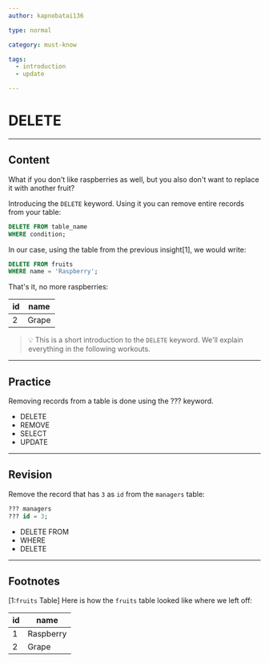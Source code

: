 ```yaml
---
author: kapnobatai136

type: normal

category: must-know

tags:
  - introduction
  - update

---
```


# DELETE

---

## Content

What if you don't like raspberries as well, but you also don't want to replace it with another fruit?

Introducing the `DELETE` keyword. Using it you can remove entire records from your table:

```sql
DELETE FROM table_name
WHERE condition;
```

In our case, using the table from the previous insight[1], we would write:

```sql
DELETE FROM fruits
WHERE name = 'Raspberry';
```

That's it, no more raspberries:

| id | name  |
|----|-------|
| 2  | Grape |

> 💡 This is a short introduction to the `DELETE` keyword. We'll explain everything in the following workouts.

---

## Practice

Removing records from a table is done using the ??? keyword.

- DELETE
- REMOVE
- SELECT
- UPDATE

---

## Revision

Remove the record that has `3` as `id` from the `managers` table:

```sql
??? managers
??? id = 3;
```

- DELETE FROM
- WHERE
- DELETE

---

## Footnotes

[1:`fruits` Table]
Here is how the `fruits` table looked like where we left off:

| id | name      |
|----|-----------|
| 1  | Raspberry |
| 2  | Grape     |